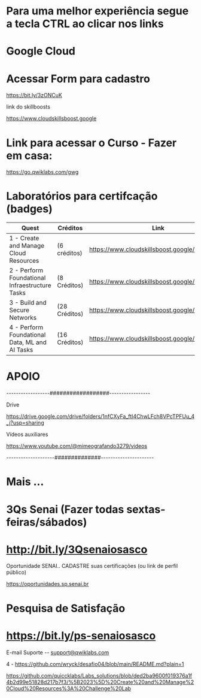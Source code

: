 # Para uma melhor experiência segue a tecla CTRL ao clicar nos links


# Google Cloud


# Acessar Form para cadastro

https://bit.ly/3zONCuK


link do skillboosts

https://www.cloudskillsboost.google


# Link para acessar o Curso - Fazer em casa:

https://go.qwiklabs.com/gwg


# Laboratórios para certifcação (badges)
| Quest | Créditos | Link |
| --- | --- | ---|
| 1 - Create and Manage Cloud Resources | (6 créditos) | https://www.cloudskillsboost.google/quests/120 |
| 2 - Perform Foundational Infraestructure Tasks | (8 Créditos) | https://www.cloudskillsboost.google/quests/118 |
| 3 - Build and Secure Networks | (28 Créditos) | https://www.cloudskillsboost.google/quests/128 |
| 4 -  Perform Foundational Data, ML and AI Tasks | (16 Créditos) | https://www.cloudskillsboost.google/quests/117  |



# APOIO

------------------##################-----------------

Drive    

https://drive.google.com/drive/folders/1nfCXyFa_ftI4ChwLFch8VPcTPFUu_4_j?usp=sharing


Vídeos auxiliares
 
https://www.youtube.com/@mimeografando3279/videos

--------------------##############----------------------

# Mais ...

# 3Qs Senai (Fazer todas sextas-feiras/sábados)

# http://bit.ly/3Qsenaiosasco

Oportunidade SENAI.. CADASTRE suas certificações (ou link de perfil público)

https://oportunidades.sp.senai.br

 
# Pesquisa de Satisfação

# https://bit.ly/ps-senaiosasco 


E-mail Suporte  --  support@qwiklabs.com

4 - https://github.com/wryck/desafio04/blob/main/README.md?plain=1


https://github.com/quiccklabs/Labs_solutions/blob/ded2ba9600f019376a1f4b2d99e51828d217b7f3/%5B2023%5D%20Create%20and%20Manage%20Cloud%20Resources%3A%20Challenge%20Lab

